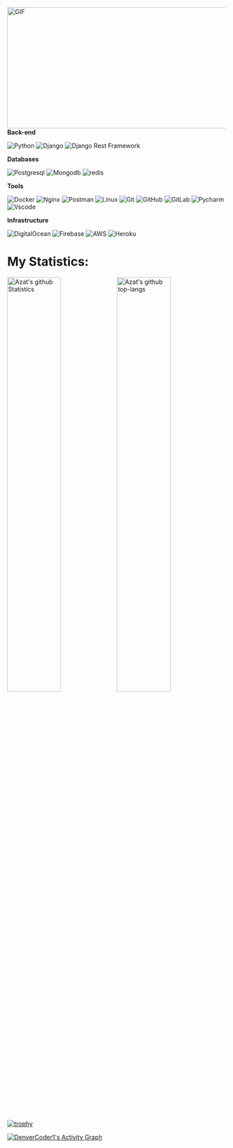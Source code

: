 <img align="right" alt="GIF" src="https://github.com/temirovazat/temirovazat/blob/master/coding.gif?raw=true" width="600" height="280" />

**Back-end**

![Python](https://img.shields.io/badge/-Python-1E90FF?style=flat-square&logo=python)
![Django](https://img.shields.io/badge/-Django-0aad48?style=flat-square&logo=Django)
![Django Rest Framework](https://img.shields.io/badge/DRF-red?style=flat-square&logo=Django)

**Databases**

![Postgresql](https://img.shields.io/badge/-Postgresql-%232c3e50?style=flat-square&logo=Postgresql)
![Mongodb](https://img.shields.io/badge/-Mongo-FCA121?style=flat-square&logo=mongodb)
![redis](https://img.shields.io/badge/-Redis-FCA121?style=flat-square&logo=redis)

**Tools**

![Docker](https://img.shields.io/badge/-Docker-46a2f1?style=flat-square&logo=docker&logoColor=white)
![Nginx](https://img.shields.io/badge/-Nginx-0aad48?style=flat-square&logo=nginx)
![Postman](https://img.shields.io/badge/Postman-FCA121?style=flat-square&logo=postman)
![Linux](https://img.shields.io/badge/Linux-262626?style=flat-square&logo=linux)
![Git](https://img.shields.io/badge/-Git-FCA121?style=flat-square&logo=git)
![GitHub](https://img.shields.io/badge/-GitHub-181717?style=flat-square&logo=github)
![GitLab](https://img.shields.io/badge/-GitLab-FCA121?style=flat-square&logo=gitlab)
![Pycharm](https://img.shields.io/badge/-Pycharm-267349?style=flat-square&logo=Pycharm)
![Vscode](https://img.shields.io/badge/-VScode-46a2f1?style=flat-square&logo=VisualStudio)


**Infrastructure**

![DigitalOcean](https://img.shields.io/badge/-DigitalOcean-%232c3e50?style=flat-square&logo=DigitalOcean)
![Firebase](https://img.shields.io/badge/-Firebase-FCA121?style=flat-square&logo=firebase)
![AWS](https://img.shields.io/badge/-AWS-%232c3e50?style=flat-square&logo=amazon)
![Heroku](https://img.shields.io/badge/-Heroku-8A2BE2?style=flat-square&logo=Heroku)


  <!-- #  Languages and Tools:
<table>
  <tbody>
    <tr valign="top">
      </td>
      <td width="16.6%" align="center">
        <span><b>Python</b></span><br>
        <img height="64px" src="https://cdn.svgporn.com/logos/python.svg">
      </td>
      <td width="16.6%" align="center">
        <span><b>Django</b></span><br>
        <img height="64px" src="https://cdn.svgporn.com/logos/django.svg">
      </td>
      <td width="16.6%" align="center">
        <span><b>Pycharm</b></span><br>
        <img height="60px" src="https://tehnichka.pro/wp-content/uploads/2019/09/pycharm_logo.svg.png">
      </td>
      <td width="16.6%" align="center">
        <span><b>VS code</b></span><br>
        <img height="64px" src="https://cdn.svgporn.com/logos/visual-studio-code.svg">
          </td>
       <td width="16.6%" align="center">
        <span><b>Postman</b></span><br>
        <img height="64px" src="https://cdn.svgporn.com/logos/postman.svg">
            <td width="16.6%" align="center">
        <span><b>Swagger</b></span><br>
        <img height="64px" src="https://seeklogo.com/images/S/swagger-logo-A49F73BAF4-seeklogo.com.png">
       </td> 
       </tr>
    <tr valign="top">
      <td width="16.6%" align="center">
        <span><b>HTML</b></span><br>
        <img height="64px" src="https://cdn.svgporn.com/logos/html-5.svg">
      </td>
      <td width="16.6%" align="center">
        <span><b>PostgreSQL</b></span><br>
        <img height="64px" src="https://cdn.svgporn.com/logos/postgresql.svg">
      </td>
      <td width="16.6%" align="center">
        <span><b>MySQl</b></span><br>
        <img height="64px" src="https://cdn.svgporn.com/logos/mysql.svg">
      </td>
      <td width="16.6%" align="center">
        <span><b>Docker</b></span><br>
        <img height="64px" src="https://cdn.svgporn.com/logos/docker-icon.svg">
      </td>
            </td>
       <td width="16.6%" align="center">
        <span><b>Rest API</b></span><br>
        <img height="64px" src="https://en.proft.me/media/android/android_retrofit_icon.png">
      </td>
               <td width="16.6%" align="center">
        <span><b>Heroku</b></span><br>
        <img height="64px" src="https://cdn.svgporn.com/logos/heroku-icon.svg">
      </td>
    </tr>
    <tr valign="top">
      <td width="16.6%" align="center">
        <span><b>Linux</b></span><br>
        <img height="64px" src="https://raw.githubusercontent.com/devicons/devicon/master/icons/linux/linux-original.svg">
      </td>
      <td width="16.6%" align="center">
        <span><b>Ubuntu</b></span><br>
        <img height="64px" src="https://cdn.svgporn.com/logos/ubuntu.svg">
      </td>
      <td width="16.6%" align="center">
        <span><b>Terminal</b></span><br>
        <img height="64px" src="https://cdn.svgporn.com/logos/terminal.svg">
      </td>
      <td width="16.6%" align="center">
        <span><b>GitHub</b></span><br>
        <img height="64px" src="https://raw.githubusercontent.com/github/explore/78df643247d429f6cc873026c0622819ad797942/topics/github/github.png">
         <td width="16.6%" align="center">
        <span><b>Leetcode</b></span><br>
        <img height="64px" src="https://upload.wikimedia.org/wikipedia/commons/1/19/LeetCode_logo_black.png"> </td>
              <td width="16.6%" align="center">
        <span><b>Nginx</b></span><br>
        <img height="64px" src="https://camo.githubusercontent.com/6e9f3840e93aa25e8982c5b377f88e91aec0af5c/68747470733a2f2f63646e2e6f70656e6272696467652e636f6d2f6173736574732f696d616765732f6f70656e6272696467652d6e67696e782d736d616c6c2e706e67">
      </td>
  </tbody>
</table> -->





<!-- ## Find me around the web : <a href="https://github.com/sponsors/azat71"><img align="left" width="150" height="150" src="https://github.com/azat71/azat71/blob/main/gitok.png?raw=true"></a>
<!-- - My website <a href="https://www.monica.dev">monica.dev</a> 📹  -->
<!-- - Write in <a href="https://t.me/temirovazat"> Telegram</a> ✍🏻
- Sharing updates on <a href="https://www.linkedin.com/in/azatbek-temirov-601890210/">LinkedIn</a> 💼 --> 



# My Statistics:
<p align="left">
    <img src="https://github-readme-stats.vercel.app/api?username=temirovazat&show_icons=true&count_private=true&include_all_commits=true&&theme=nord&color=FFFFF0" alt="Azat's github Statistics"  width="49.5%"/>
    <!-- <img src="https://github-readme-stats.vercel.app/api/top-langs/?username=temirovazat&layout=compact&bg_color=0,&theme=graywhite" alt="Azat's github top-langs" width="42%" />
</p> -->
<img src = "https://github-readme-streak-stats.herokuapp.com?user=temirovazat&layout=compact&color=FFFFF0,&theme=nord&color=FFFFF0" alt="Azat's github top-langs" width="49.5%">
</p>
 
 
<!-- 
 **Night** 


Morning    3 commits     █░░░░░░░░░░░░░░░░░░░░░░░░   6.98% 
Daytime    12 commits    ██████░░░░░░░░░░░░░░░░░░░   26.8% 
Evening    7 commits     ████████████░░░░░░░░░░░░░   49.1% 
Night      8 commits     ████░░░░░░░░░░░░░░░░░░░░░   17.12%


 **I'm Most Productive on Sunday** 

Monday       11 commits    █░░░░░░░░░░░░░░░░░░░░░░░░   5.63% 
Tuesday      9 commits     ███░░░░░░░░░░░░░░░░░░░░░░   11.71% 
Wednesday    15 commits    ███░░░░░░░░░░░░░░░░░░░░░░   12.61% 
Thursday     7 commits     ██░░░░░░░░░░░░░░░░░░░░░░░   9.68% 
Friday       4 commits     ████░░░░░░░░░░░░░░░░░░░░░   18.47% 
Saturday     2 commits     ████░░░░░░░░░░░░░░░░░░░░░   18.47% 
Sunday       17 commits    █████░░░░░░░░░░░░░░░░░░░░   23.42%


**I Mostly Code in Pyhton** 

Python               12 repos            ██████████████████░░░░░░░  60.44% 
HTML                 3 repos             ████████░░░░░░░░░░░░░░░░░   33.33% 
CSS                  1 repo              ██░░░░░░░░░░░░░░░░░░░░░░░   11.11% 
JavaScript           1 repo              ██░░░░░░░░░░░░░░░░░░░░░░░   11.11%
MySQL                1 repo              ██░░░░░░░░░░░░░░░░░░░░░░░   11.11% -->

<!-- 
![trophy](https://github-profile-trophy.vercel.app/?username=temirovazat&theme=0&column=6&margin-w=15&margin-h=15&count_private=true) -->

[![trophy](https://github-profile-trophy.vercel.app/?username=temirovazat&theme=nord&&color=FFFFF0column=8)](https://github.com/ryo-ma/github-profile-trophy)

<a href="https://github.com/ashutosh00710/github-readme-activity-graph"><img alt="DenverCoder1's Activity Graph" src="https://activity-graph.herokuapp.com/graph?username=temirovazat&theme=nord&color=FFFFF0&line=FFFFF0&point=FFFFFF&hide_border=true" /></a>


